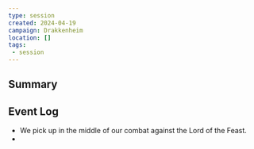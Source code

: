 ```yaml
---
type: session
created: 2024-04-19
campaign: Drakkenheim
location: []
tags:
 - session
---
```



## Summary

## Event Log

- We pick up in the middle of our combat against the Lord of the Feast.
- 

